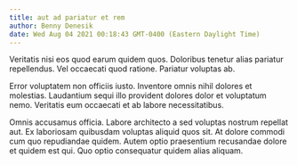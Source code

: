 ```yaml
---
title: aut ad pariatur et rem
author: Benny Denesik
date: Wed Aug 04 2021 00:18:43 GMT-0400 (Eastern Daylight Time)
---
```

Veritatis nisi eos quod earum quidem quos. Doloribus tenetur alias pariatur repellendus. Vel occaecati quod ratione. Pariatur voluptas ab.

 Error voluptatem non officiis iusto. Inventore omnis nihil dolores et molestias. Laudantium sequi illo provident dolores dolor et voluptatum nemo. Veritatis eum occaecati et ab labore necessitatibus.

 Omnis accusamus officia. Labore architecto a sed voluptas nostrum repellat aut. Ex laboriosam quibusdam voluptas aliquid quos sit. At dolore commodi cum quo repudiandae quidem. Autem optio praesentium recusandae dolore et quidem est qui. Quo optio consequatur quidem alias aliquam.